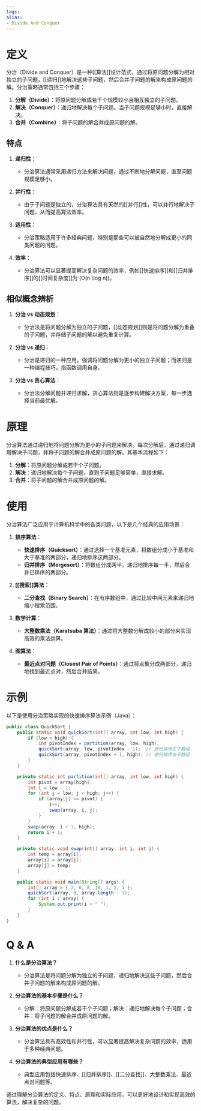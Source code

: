 ```yaml
---
tags: 
alias:
- Divide And Conquer
---
```


# 定义

分治（Divide and Conquer）是一种[[算法]]设计范式，通过将原问题分解为相对独立的子问题，[[递归]]地解决这些子问题，然后合并子问题的解来构成原问题的解。分治策略通常包括三个步骤：

1. **分解（Divide）**：将原问题分解成若干个规模较小且相互独立的子问题。
2. **解决（Conquer）**：递归地解决每个子问题。当子问题规模足够小时，直接解决。
3. **合并（Combine）**：将子问题的解合并成原问题的解。

## 特点

1. **递归性**：
   - 分治算法通常采用递归方法来解决问题，通过不断地分解问题，直至问题规模足够小。

2. **并行性**：
   - 由于子问题是独立的，分治算法具有天然的[[并行]]性，可以并行地解决子问题，从而提高算法效率。

3. **适用性**：
   - 分治策略适用于许多经典问题，特别是那些可以被自然地分解成更小的同类问题的问题。

4. **效率**：
   - 分治算法可以显著提高解决复杂问题的效率，例如[[快速排序]]和[[归并排序]]的[[时间复杂度]]为 \(O(n \log n)\)。

## 相似概念辨析

1. **分治 vs 动态规划**：
   - 分治法是将问题分解为独立的子问题，[[动态规划]]则是将问题分解为重叠的子问题，并存储子问题的解以避免重复计算。

2. **分治 vs 递归**：
   - 分治是递归的一种应用，强调将问题分解为更小的独立子问题；而递归是一种编程技巧，指函数调用自身。

3. **分治 vs 贪心算法**：
   - 分治法分解问题并递归求解，贪心算法则是逐步构建解决方案，每一步选择当前最优解。

# 原理

分治算法通过递归地将问题分解为更小的子问题来解决。每次分解后，通过递归调用解决子问题，并将子问题的解合并成原问题的解。其基本流程如下：

1. **分解**：将原问题分解成若干个子问题。
2. **解决**：递归地解决每个子问题，直到子问题足够简单，直接求解。
3. **合并**：将子问题的解合并成原问题的解。

# 使用

分治算法广泛应用于计算机科学中的各类问题，以下是几个经典的应用场景：

1. **排序算法**：
   - **快速排序（Quicksort）**：通过选择一个基准元素，将数组分成小于基准和大于基准的两部分，递归地排序这两部分。
   - **归并排序（Mergesort）**：将数组分成两半，递归地排序每一半，然后合并已排序的两部分。

2. **[[搜索]]算法**：
   - **二分查找（Binary Search）**：在有序数组中，通过比较中间元素来递归地缩小搜索范围。

3. **数学计算**：
   - **大整数乘法（Karatsuba 算法）**：通过将大整数分解成较小的部分来实现高效的乘法运算。

4. **图算法**：
   - **最近点对问题（Closest Pair of Points）**：通过将点集分成两部分，递归地找到最近点对，然后合并结果。

# 示例

以下是使用分治策略实现的快速排序算法示例（Java）：

```java
public class QuickSort {
    public static void quickSort(int[] array, int low, int high) {
        if (low < high) {
            int pivotIndex = partition(array, low, high);
            quickSort(array, low, pivotIndex - 1);  // 递归排序左子数组
            quickSort(array, pivotIndex + 1, high); // 递归排序右子数组
        }
    }

    private static int partition(int[] array, int low, int high) {
        int pivot = array[high];
        int i = low - 1;
        for (int j = low; j < high; j++) {
            if (array[j] <= pivot) {
                i++;
                swap(array, i, j);
            }
        }
        swap(array, i + 1, high);
        return i + 1;
    }

    private static void swap(int[] array, int i, int j) {
        int temp = array[i];
        array[i] = array[j];
        array[j] = temp;
    }

    public static void main(String[] args) {
        int[] array = { 3, 6, 8, 10, 1, 2, 1 };
        quickSort(array, 0, array.length - 1);
        for (int i : array) {
            System.out.print(i + " ");
        }
    }
}
```

# Q & A

1. **什么是分治算法？**
   - 分治算法是将问题分解为独立的子问题，递归地解决这些子问题，然后合并子问题的解来构成原问题的解。

2. **分治算法的基本步骤是什么？**
   - 分解：将原问题分解成若干个子问题；解决：递归地解决每个子问题；合并：将子问题的解合并成原问题的解。

3. **分治算法的优点是什么？**
   - 分治算法具有高效性和并行性，可以显著提高解决复杂问题的效率，适用于多种经典问题。

4. **分治算法的典型应用有哪些？**
   - 典型应用包括快速排序、[[归并排序]]、[[二分查找]]、大整数乘法、最近点对问题等。

通过理解分治算法的定义、特点、原理和实际应用，可以更好地设计和实现高效的算法，解决复杂的问题。